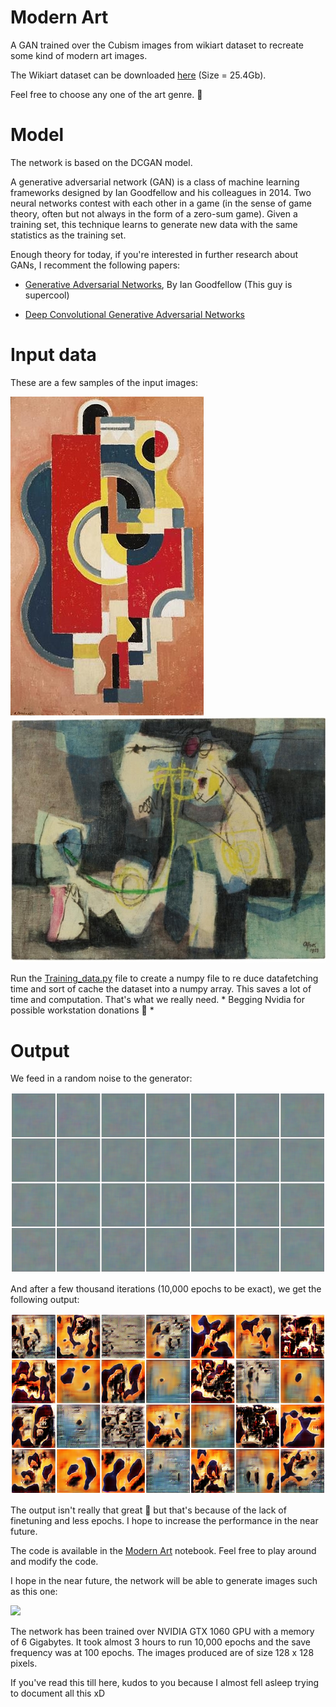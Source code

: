 # Modern Art

A GAN trained over the Cubism images from wikiart dataset to recreate some kind of modern art images.

The Wikiart dataset can be downloaded [here](http://web.fsktm.um.edu.my/~cschan/source/ICIP2017/wikiart.zip) (Size = 25.4Gb).

Feel free to choose any one of the art genre. :grimacing:

# Model

The network is based on the DCGAN model.

A generative adversarial network (GAN) is a class of machine learning frameworks designed by Ian Goodfellow and his colleagues in 2014. Two neural networks contest with each other in a game (in the sense of game theory, often but not always in the form of a zero-sum game). Given a training set, this technique learns to generate new data with the same statistics as the training set.

Enough theory for today, if you're interested in further research about GANs, I recomment the following papers:

  - [Generative Adversarial Networks](https://arxiv.org/abs/1406.2661), By Ian Goodfellow (This guy is supercool)

  - [Deep Convolutional Generative Adversarial Networks](https://arxiv.org/abs/1511.06434)

# Input data

These are a few samples of the input images:

![](Images/Input_Image1.jpg) ![](Images/Input_Image2.jpg)

Run the [Training_data.py](Training_data.py) file to create a numpy file to re duce datafetching time and sort of cache the dataset into a numpy array. This saves a lot of time and computation. That's what we really need. * Begging Nvidia for possible workstation donations :eyes: *

# Output

We feed in a random noise to the generator:

![](Images/trained-1.png)

And after a few thousand iterations (10,000 epochs to be exact), we get the following output:

![](Images/trained-100.png)

The output isn't really that great :anger: but that's because of the lack of finetuning and less epochs. I hope to increase the performance in the near future. 

The code is available in the [Modern Art](Modern%20Art.ipynb) notebook. Feel free to play around and modify the code.

I hope in the near future, the network will be able to generate images such as this one:

![](Images/Goal.jpg)

The network has been trained over NVIDIA GTX 1060 GPU with a memory of 6 Gigabytes. It took almost 3 hours to run 10,000 epochs and the save frequency was at 100 epochs. The images produced are of size 128 x 128 pixels. 

If you've read this till here, kudos to you because I almost fell asleep trying to document all this xD
